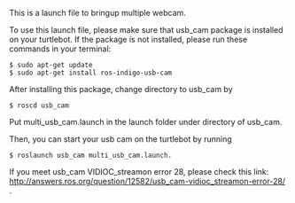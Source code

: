 This is a launch file to bringup multiple webcam.

To use this launch file, please make sure that usb_cam package is installed on your turtlebot. If the package is not installed, please run these commands in your terminal:

    $ sudo apt-get update
    $ sudo apt-get install ros-indigo-usb-cam

After installing this package, change directory to usb_cam by

    $ roscd usb_cam

Put multi_usb_cam.launch in the launch folder under directory of usb_cam.

Then, you can start your usb cam on the turtlebot by running 

    $ roslaunch usb_cam multi_usb_cam.launch.

If you meet usb_cam VIDIOC_streamon error 28, please check this link: http://answers.ros.org/question/12582/usb_cam-vidioc_streamon-error-28/ .
